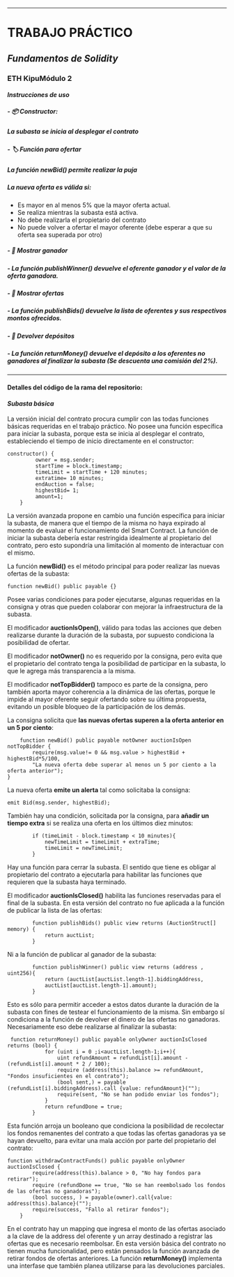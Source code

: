 
------------

# TRABAJO PRÁCTICO
## *Fundamentos de Solidity*
### ETH KipuMódulo 2

#### *Instrucciones de uso*
##### - 📦 Constructor:
##### La subasta se inicia al desplegar el contrato
##### - 🏷️ Función para ofertar
##### La función *newBid()* permite realizar la puja 
##### La nueva oferta es válida si:
- Es mayor en al menos 5% que la mayor oferta actual.
- Se realiza mientras la subasta está activa.
- No debe realizarla el propietario del contrato
- No puede volver a ofertar el mayor oferente (debe esperar a que su oferta sea superada por otro)

#####  - 🥇 Mostrar ganador
#####  - La función *publishWinner()* devuelve el oferente ganador y el valor de la oferta ganadora.
##### - 📜 Mostrar ofertas
##### - La función *publishBids()* devuelve la lista de oferentes y sus respectivos montos ofrecidos.
##### - 💸 Devolver depósitos
##### - La función *returnMoney()* devuelve el depósito a los oferentes no ganadores al finalizar la subasta (Se descuenta una comisión del 2%).

------------




#### Detalles del código de la rama del repositorio:
#### *Subasta básica*
La versión inicial del contrato procura cumplir con las todas funciones básicas requeridas en el trabajo práctico.
No posee una función específica para iniciar la subasta, porque esta se inicia al desplegar el contrato, estableciendo el tiempo de inicio directamente en el constructor:
```
constructor() {
         owner = msg.sender;
         startTime = block.timestamp;
         timeLimit = startTime + 120 minutes;
         extratime= 10 minutes;
         endAuction = false;
         highestBid= 1;
         amount=1;
    }
```
La versión avanzada propone en cambio una función específica para iniciar la subasta, de manera que el tiempo de la misma no haya expirado al momento de evaluar el funcionamiento del Smart Contract. 
La función de iniciar la subasta debería estar restringida idealmente al propietario del contrato, pero esto supondría una limitación al momento de interactuar con el mismo.

La función **newBid()** es el método principal para poder realizar las nuevas ofertas de la subasta:
```
function newBid() public payable {}
```
Posee varias condiciones para poder ejecutarse, algunas requeridas en la consigna y otras que pueden colaborar con mejorar la infraestructura de la subasta.

El modificador **auctionIsOpen()**, válido para todas las acciones que deben realizarse durante la duración de la subasta, por supuesto condiciona la posibilidad de ofertar.

El modificador **notOwner()** no es requerido por la consigna, pero evita que el propietario del contrato tenga la posibilidad de participar en la subasta, lo que le agrega más transparencia a la misma.

El modificador **notTopBidder()** tampoco es parte de la consigna, pero también aporta mayor coherencia a la dinámica de las ofertas, porque le impide al mayor oferente seguir ofertando sobre su última propuesta, evitando un posible bloqueo de la participación de los demás.

La consigna solicita que **las nuevas ofertas superen a la oferta anterior en un 5 por ciento**:

```
    function newBid() public payable notOwner auctionIsOpen notTopBidder {
        require(msg.value!= 0 && msg.value > highestBid + highestBid*5/100,
        "La nueva oferta debe superar al menos un 5 por ciento a la oferta anterior");
}
```
La nueva oferta **emite un alerta** tal como solicitaba la consigna:
```
emit Bid(msg.sender, highestBid);
```
También hay una condición, solicitada por la consigna, para **añadir un tiempo extra** si se realiza una oferta en los últimos diez minutos:
```
        if (timeLimit - block.timestamp < 10 minutes){
            newTimeLimit = timeLimit + extraTime;
            timeLimit = newTimeLimit;
        }
```
Hay una función para cerrar la subasta. El sentido que tiene es obligar al propietario del contrato a ejecutarla para habilitar las funciones que requieren que la subasta haya terminado.

El modificador **auctionIsClosed()** habilita las funciones reservadas para el final de la subasta. En esta versión del contrato no fue aplicada a la función de publicar la lista de las ofertas:
```
        function publishBids() public view returns (AuctionStruct[] memory) {
            return auctList;
        }
```

Ni a la función de publicar al ganador de la subasta:
```
        function publishWinner() public view returns (address , uint256){
            return (auctList[auctList.length-1].biddingAddress, 
            auctList[auctList.length-1].amount);
        }
```
Esto es sólo para permitir acceder a estos datos durante la duración de la subasta con fines de testear el funcionamiento de la misma.
Sin embargo sí condiciona a la función de devolver el dinero de las ofertas no ganadoras. Necesariamente eso debe realizarse al finalizar la subasta:
```
 function returnMoney() public payable onlyOwner auctionIsClosed returns (bool) {
            for (uint i = 0 ;i<auctList.length-1;i++){
                uint refundAmount = refundList[i].amount - (refundList[i].amount * 2 / 100);
                require (address(this).balance >= refundAmount, "Fondos insuficientes en el contrato");
                (bool sent,) = payable (refundList[i].biddingAddress).call {value: refundAmount}("");
                require(sent, "No se han podido enviar los fondos");
            }
            return refundDone = true;
        }
```
Esta función arroja un booleano que condiciona la posibilidad de recolectar los fondos remanentes del contrato a que todas las ofertas ganadoras ya se hayan devuelto, para evitar una mala acción por parte del propietario del contrato:
```
function withdrawContractFunds() public payable onlyOwner auctionIsClosed {
        require(address(this).balance > 0, "No hay fondos para retirar");
        require (refundDone == true, "No se han reembolsado los fondos de las ofertas no ganadoras");
        (bool success, ) = payable(owner).call{value: address(this).balance}("");
        require(success, "Fallo al retirar fondos");
    }
```
En el contrato hay un mapping que ingresa el monto de las ofertas asociado a la clave de la address del oferente y un array destinado a registrar las ofertas que es necesario reembolsar. En esta versión básica del contrato no tienen mucha funcionalidad, pero están pensados la función avanzada de retirar fondos de ofertas anteriores.
La función **returnMoney()** implementa una interfase que también planea utilizarse para las devoluciones parciales.
